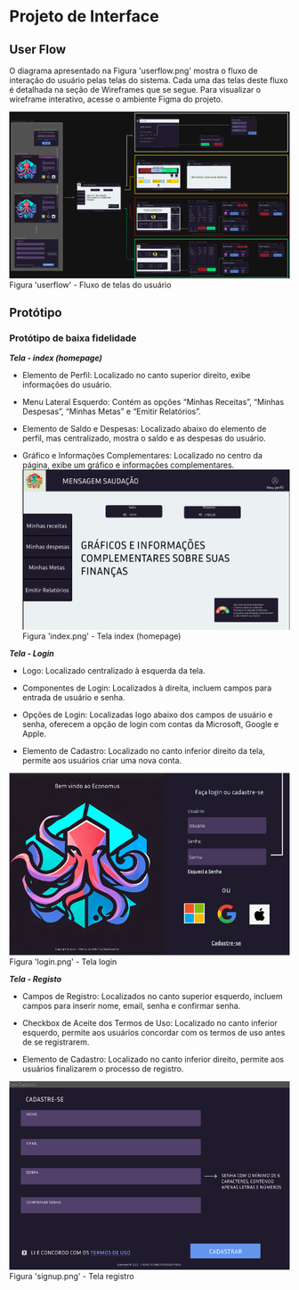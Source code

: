 
# Projeto de Interface

## User Flow

O diagrama apresentado na Figura 'userflow.png' mostra o fluxo de interação do usuário pelas telas do sistema. Cada uma das telas deste fluxo é detalhada na seção de Wireframes que se segue. Para visualizar o wireframe interativo, acesse o ambiente Figma do projeto.

![userflow-image](img/userflow.png)
Figura 'userflow' - Fluxo de telas do usuário

## Protótipo

### Protótipo de baixa fidelidade

***Tela - index (homepage)***

* Elemento de Perfil: Localizado no canto superior direito, exibe informações do usuário.

* Menu Lateral Esquerdo: Contém as opções “Minhas Receitas”, “Minhas Despesas”, “Minhas Metas” e “Emitir Relatórios”.

* Elemento de Saldo e Despesas: Localizado abaixo do elemento de perfil, mas centralizado, mostra o saldo e as despesas do usuário.

* Gráfico e Informações Complementares: Localizado no centro da página, exibe um gráfico e informações complementares.
![userflow-image](img/prototype/index.png)
Figura 'index.png' - Tela index (homepage)

***Tela - Login***

* Logo: Localizado centralizado à esquerda da tela.

* Componentes de Login: Localizados à direita, incluem campos para entrada de usuário e senha.

* Opções de Login: Localizadas logo abaixo dos campos de usuário e senha, oferecem a opção de login com contas da Microsoft, Google e Apple.

* Elemento de Cadastro: Localizado no canto inferior direito da tela, permite aos usuários criar uma nova conta.

![userflow-image](img/prototype/login.png)
Figura 'login.png' - Tela login
 
 ***Tela - Registo***

* Campos de Registro: Localizados no canto superior esquerdo, incluem campos para inserir nome, email, senha e confirmar senha.

* Checkbox de Aceite dos Termos de Uso: Localizado no canto inferior esquerdo, permite aos usuários concordar com os termos de uso antes de se registrarem.

* Elemento de Cadastro: Localizado no canto inferior direito, permite aos usuários finalizarem o processo de registro.

![userflow-image](img/prototype/signup.png)
Figura 'signup.png' - Tela registro

